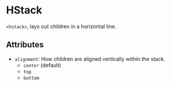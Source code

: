 # HStack

`<hstack>`, lays out children in a horizontal line.

## Attributes

- `alignment`: How children are aligned vertically within the stack.
    - `center` (default)
    - `top`
    - `bottom`
